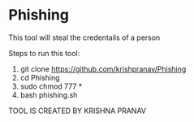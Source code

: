 # Phishing
This tool will steal the credentails of a person

Steps to run this tool:
  1. git clone https://github.com/krishpranav/Phishing
  2. cd Phishing
  3. sudo chmod 777 *
  4. bash phishing.sh
  
  TOOL IS CREATED BY KRISHNA PRANAV
